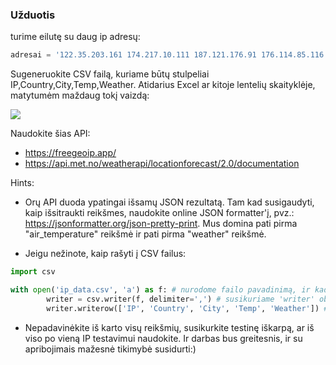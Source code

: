 ### Užduotis

turime eilutę su daug ip adresų:

```python
adresai = '122.35.203.161 174.217.10.111 187.121.176.91 176.114.85.116 174.59.204.133 54.209.112.174 109.185.143.49 176.114.253.216 210.171.87.76 24.169.250.142 2602:302:d13a:f530:f4ae:fa70:f110:286 150.29.94.236 103.58.98.120 174.36.99.77 174.119.230.231 174.154.138.251 210.186.27.182 174.66.239.72 1.116.93.232 93.7.15.104 186.107.159.98 109.185.43.38 63.241.146.31 174.59.35.159 213.107.185.54 213.107.185.54 150.162.174.78 178.212.99.206 1.243.213.10 64.18.100.185 174.62.241.161 37.230.204.191 91.120.76.65 34.207.134.209 109.156.141.56 174.137.147.90 24.128.231.111 186.241.37.20 109.62.14.183 150.130.64.133 174.146.173.75 109.112.44.214 210.210.230.92 174.118.64.94 188.233.41.255 156.168.58.204 178.21.3.57 192.227.116.16 210.210.230.92 174.118.64.94 188.233.41.255 156.168.58.204 178.21.3.57 192.227.116.16 109.247.192.231 109.224.21.212 91.176.62.12 91.73.35.54 156.96.61.107 174.248.220.79 1.156.218.42 174.59.14.41 109.100.43.189 210.235.177.198 1.13.235.181 186.203.212.26 68.65.122.170 50.113.36.224 209.161.96.253 102.128.76.219 209.95.42.177 209.95.42.177 174.60.83.83 191.102.104.105 210.171.155.156 74.198.158.40 174.20.35.139 191.173.114.151 187.150.190.131 196.31.46.173 14.124.229.252 1.116.184.108 47.208.153.78 150.29.37.130 161.142.16.180 109.116.212.180 109.173.153.132 94.103.96.132 1.160.170.61 79.151.247.174 174.123.63.12 5.237.167.182 105.112.106.108 109.116.57.99'
```

Sugeneruokite CSV failą, kuriame būtų stulpeliai IP,Country,City,Temp,Weather. Atidarius Excel ar kitoje lentelių skaityklėje, matytumėm maždaug tokį vaizdą:

![](https://github.com/robotautas/kursas/blob/master/konsultacijos/0130/ip_weather.png)

Naudokite šias API:

* https://freegeoip.app/
* https://api.met.no/weatherapi/locationforecast/2.0/documentation

Hints:

* Orų API duoda ypatingai išsamų JSON rezultatą. Tam kad susigaudyti, kaip išsitraukti reikšmes, naudokite
online JSON formatter'į, pvz.: https://jsonformatter.org/json-pretty-print. Mus domina pati pirma "air_temperature" reikšmė ir pati pirma "weather" reikšmė.

* Jeigu nežinote, kaip rašyti į CSV failus:

```python
import csv

with open('ip_data.csv', 'a') as f: # nurodome failo pavadinimą, ir kad norėsime rašyti 'append' būdu
        writer = csv.writer(f, delimiter=',') # susikuriame 'writer' objektą, nurodome kur rašysime, ir kad skirtukais bus kablelis
        writer.writerow(['IP', 'Country', 'City', 'Temp', 'Weather']) # objekto 'writerow' metodui perduodame iš esmės bet kokį sąrašą.
```

* Nepadavinėkite iš karto visų reikšmių, susikurkite testinę iškarpą, ar iš viso po vieną IP testavimui naudokite. Ir darbas bus greitesnis, ir su apribojimais mažesnė tikimybė susidurti:)



 

